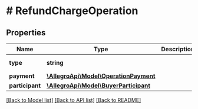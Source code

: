 # # RefundChargeOperation

## Properties

Name | Type | Description | Notes
------------ | ------------- | ------------- | -------------
**type** | **string** |  | [default to 'REFUND_CHARGE']
**payment** | [**\AllegroApi\Model\OperationPayment**](OperationPayment.md) |  |
**participant** | [**\AllegroApi\Model\BuyerParticipant**](BuyerParticipant.md) |  |

[[Back to Model list]](../../README.md#models) [[Back to API list]](../../README.md#endpoints) [[Back to README]](../../README.md)
